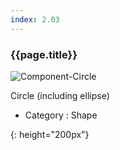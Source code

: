 ```yaml
---
index: 2.03
---
```

### {{page.title}}
![Component-Circle][ellipse-01]

Circle (including ellipse)

- Category : Shape

[ellipse-01]: {{site.baseurl}}/assets/components/ellipse-01.png
{: height="200px"}
